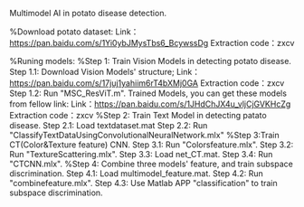 Multimodel AI in potato disease detection.

%Download potato dataset:
Link：https://pan.baidu.com/s/1Yi0ybJMysTbs6_BcywssDg 
Extraction code：zxcv

%Runing models:
%Step 1: Train Vision Models in detecting potato disease.
      Step 1.1: Download Vision Models' structure;
            Link：https://pan.baidu.com/s/17juj1yahiim6rT4bXMj0GA 
            Extraction code：zxcv
      Step 1.2: Run "MSC_ResViT.m".
      Trained Models, you can get these models from fellow link:
            Link：https://pan.baidu.com/s/1JHdChJX4u_vljCjGVKHcZg 
            Extraction code：zxcv
%Step 2: Train Text Model in detecting patato disease.
      Step 2.1: Load textdataset.mat
      Step 2.2: Run "ClassifyTextDataUsingConvolutionalNeuralNetwork.mlx"
%Step 3:Train CT(Color&Texture feature) CNN.
      Step 3.1: Run "Colorsfeature.mlx".
      Step 3.2: Run "TextureScattering.mlx".
      Step 3.3: Load net_CT.mat.
      Step 3.4: Run "CTCNN.mlx".
%Step 4: Combine three models' feature, and train subspace discrimination.
      Step 4.1: Load multimodel_feature.mat.
      Step 4.2: Run "combinefeature.mlx".
      Step 4.3: Use Matlab APP "classification" to train subspace discrimination.
      
